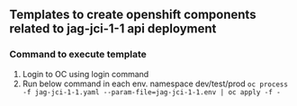 ## Templates to create openshift components related to jag-jci-1-1 api deployment

### Command to execute template
1) Login to OC using login command
2) Run below command in each env. namespace dev/test/prod
   ``oc process -f jag-jci-1-1.yaml --param-file=jag-jci-1-1.env | oc apply -f -``
